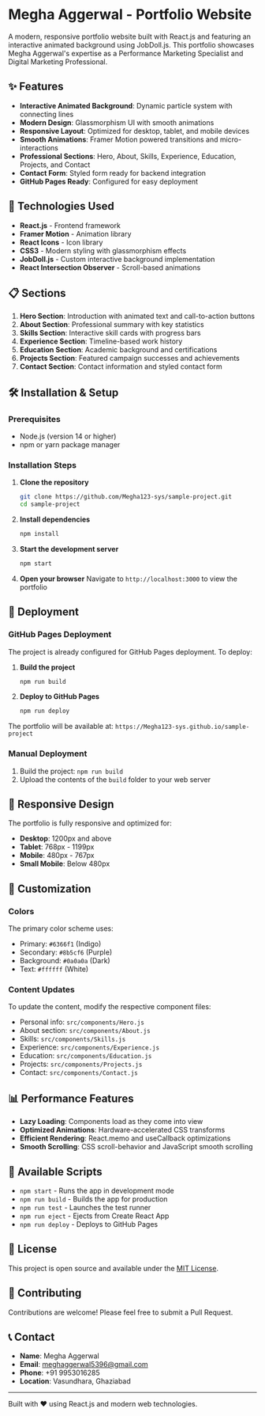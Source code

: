 # Megha Aggerwal - Portfolio Website

A modern, responsive portfolio website built with React.js and featuring an interactive animated background using JobDoll.js. This portfolio showcases Megha Aggerwal's expertise as a Performance Marketing Specialist and Digital Marketing Professional.

## ✨ Features

- **Interactive Animated Background**: Dynamic particle system with connecting lines
- **Modern Design**: Glassmorphism UI with smooth animations
- **Responsive Layout**: Optimized for desktop, tablet, and mobile devices
- **Smooth Animations**: Framer Motion powered transitions and micro-interactions
- **Professional Sections**: Hero, About, Skills, Experience, Education, Projects, and Contact
- **Contact Form**: Styled form ready for backend integration
- **GitHub Pages Ready**: Configured for easy deployment

## 🚀 Technologies Used

- **React.js** - Frontend framework
- **Framer Motion** - Animation library
- **React Icons** - Icon library
- **CSS3** - Modern styling with glassmorphism effects
- **JobDoll.js** - Custom interactive background implementation
- **React Intersection Observer** - Scroll-based animations

## 📋 Sections

1. **Hero Section**: Introduction with animated text and call-to-action buttons
2. **About Section**: Professional summary with key statistics
3. **Skills Section**: Interactive skill cards with progress bars
4. **Experience Section**: Timeline-based work history
5. **Education Section**: Academic background and certifications
6. **Projects Section**: Featured campaign successes and achievements
7. **Contact Section**: Contact information and styled contact form

## 🛠️ Installation & Setup

### Prerequisites
- Node.js (version 14 or higher)
- npm or yarn package manager

### Installation Steps

1. **Clone the repository**
   ```bash
   git clone https://github.com/Megha123-sys/sample-project.git
   cd sample-project
   ```

2. **Install dependencies**
   ```bash
   npm install
   ```

3. **Start the development server**
   ```bash
   npm start
   ```

4. **Open your browser**
   Navigate to `http://localhost:3000` to view the portfolio

## 🚀 Deployment

### GitHub Pages Deployment

The project is already configured for GitHub Pages deployment. To deploy:

1. **Build the project**
   ```bash
   npm run build
   ```

2. **Deploy to GitHub Pages**
   ```bash
   npm run deploy
   ```

The portfolio will be available at: `https://Megha123-sys.github.io/sample-project`

### Manual Deployment

1. Build the project: `npm run build`
2. Upload the contents of the `build` folder to your web server

## 📱 Responsive Design

The portfolio is fully responsive and optimized for:
- **Desktop**: 1200px and above
- **Tablet**: 768px - 1199px
- **Mobile**: 480px - 767px
- **Small Mobile**: Below 480px

## 🎨 Customization

### Colors
The primary color scheme uses:
- Primary: `#6366f1` (Indigo)
- Secondary: `#8b5cf6` (Purple)
- Background: `#0a0a0a` (Dark)
- Text: `#ffffff` (White)

### Content Updates
To update the content, modify the respective component files:
- Personal info: `src/components/Hero.js`
- About section: `src/components/About.js`
- Skills: `src/components/Skills.js`
- Experience: `src/components/Experience.js`
- Education: `src/components/Education.js`
- Projects: `src/components/Projects.js`
- Contact: `src/components/Contact.js`

## 📊 Performance Features

- **Lazy Loading**: Components load as they come into view
- **Optimized Animations**: Hardware-accelerated CSS transforms
- **Efficient Rendering**: React.memo and useCallback optimizations
- **Smooth Scrolling**: CSS scroll-behavior and JavaScript smooth scrolling

## 🔧 Available Scripts

- `npm start` - Runs the app in development mode
- `npm run build` - Builds the app for production
- `npm run test` - Launches the test runner
- `npm run eject` - Ejects from Create React App
- `npm run deploy` - Deploys to GitHub Pages

## 📄 License

This project is open source and available under the [MIT License](LICENSE).

## 🤝 Contributing

Contributions are welcome! Please feel free to submit a Pull Request.

## 📞 Contact

- **Name**: Megha Aggerwal
- **Email**: meghaggerwal5396@gmail.com
- **Phone**: +91 9953016285
- **Location**: Vasundhara, Ghaziabad

---

Built with ❤️ using React.js and modern web technologies.
